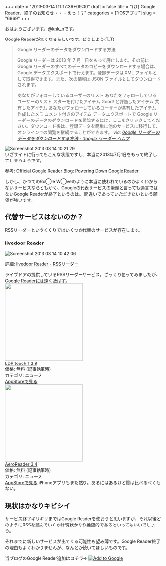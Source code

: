 +++
date = "2013-03-14T11:17:36+09:00"
draft = false
title = "(け) Google Reader、終了のお知らせ・・・えっ！？"
categories = ["iOSアプリ"]
slug = "6969"
+++

おはようございます。@<a href="https://twitter.com/knk_n" target="_blank">knk_n</a>です。

Google Readerが無くなるらしいです。どうしよう(T_T)

<blockquote title=%E2%80%9DGoogle リーダーのデータをダウンロードする方法 - Google リーダー ヘルプ%E2%80%9D cite=%E2%80%9Dhttp://support.google.com/reader/answer/3028851%E2%80%9D>Google リーダーのデータをダウンロードする方法

Google リーダーは 2013 年 7 月 1 日をもって廃止します。その前に Google リーダーのすべてのデータのコピーをダウンロードする場合は、Google データエクスポートで行えます。登録データは XML ファイルとして取得できます。また、次の情報は JSON ファイルとしてダウンロードされます。

あなたがフォローしているユーザーのリスト
あなたをフォローしているユーザーのリスト
スターを付けたアイテム
Good! と評価したアイテム
共有したアイテム
あなたがフォローしているユーザーが共有したアイテム
作成したメモ
コメント付きのアイテム
データエクスポートで Google リーダーのデータのダウンロードを開始するには、ここをクリックしてください。ダウンロード後は、登録データを簡単に他のサービスに移行して、オンラインでの閲覧を継続することができます。
<cite>via: <a  class="external" href="http://support.google.com/reader/answer/3028851" target="_blank">Google リーダーのデータをダウンロードする方法 - Google リーダー ヘルプ</a></cite></blockquote><!--more--><div class="center"><img src="http://knk-n.com/images/2013/03/screenshot-2013-03-14-10.21.29.jpg" alt="Screenshot 2013 03 14 10 21 29" title="screenshot 2013-03-14 10.21.29.jpg" border="0" width="" height="" /></div>
いざサイトに行ってもこんな状態ですし、本当に2013年7月1日をもって終了してしまうようです。

<p>参考: <a  class="external" href="http://googlereader.blogspot.jp/2013/03/powering-down-google-reader.html" target="_blank">Official Google Reader Blog: Powering Down Google Reader</a></p>

しかし、かつてのGo◯le W◯veのように本当に使われているのかよくわからないサービスならともかく、Googleの代表サービスの筆頭と言っても過言ではないGoogle Readerが終了というのは。
間違いであっていただきたいという願望が強いです。

<h2>代替サービスはないのか？</h2>
RSSリーダーというくくりではいくつか代替のサービスが存在します。
<h3>livedoor Reader</h3>
<div class="center"><img src="http://knk-n.com/images/2013/03/screenshot-2013-03-14-10.42.06.jpg" alt="Screenshot 2013 03 14 10 42 06" title="screenshot 2013-03-14 10.42.06.jpg" border="0" width="" height="" /></div>
<p>詳細: <a  class="external" href="http://reader.livedoor.com/" target="_blank">livedoor Reader - RSSリーダー</a></p>
ライブドアの提供しているRSSリーダーサービス。ざっくり使ってみましたが、Google Readerには遠く及ばず。

<div class="appstorehelper"><a href="https://itunes.apple.com/jp/app/ldr-touch/id291066278?mt=8&uo=4" rel="nofollow" target="_blank"><img class="appstorehelper_appicn" src="http://a40.phobos.apple.com/us/r1000/011/Purple/8d/17/e6/mzl.qedyyxyc.jpg" width="250" height="250" /></a><div class="appstorehelper_text"><a href="https://itunes.apple.com/jp/app/ldr-touch/id291066278?mt=8&uo=4" rel="nofollow" target="_blank">LDR touch 1.2.8</a><br />価格: 無料 (記事執筆時)<br />カテゴリ: ニュース</div>
</div>
<a class="goappstore" href="https://itunes.apple.com/jp/app/ldr-touch/id291066278?mt=8&uo=4" target="_blank">AppStoreで見る</a>
<div class="appstorehelper"><a href="https://itunes.apple.com/jp/app/aeroreader/id294209757?mt=8&uo=4" rel="nofollow" target="_blank"><img class="appstorehelper_appicn" src="http://a461.phobos.apple.com/us/r1000/105/Purple/v4/32/31/8d/32318d05-68c6-4c45-f046-4bccd93fffe5/mzl.udxwssim.png" width="250" height="250" /></a><div class="appstorehelper_text"><a href="https://itunes.apple.com/jp/app/aeroreader/id294209757?mt=8&uo=4" rel="nofollow" target="_blank">AeroReader 3.4</a><br />価格: 無料 (記事執筆時)<br />カテゴリ: ニュース</div>
</div>
<a class="goappstore" href="https://itunes.apple.com/jp/app/aeroreader/id294209757?mt=8&uo=4" target="_blank">AppStoreで見る</a>
iPhoneアプリもまた然り。あるにはあるけど質は比べるべくもない。

<h2>現状はかなりキビシイ</h2>
サービス終了ギリギリまではGoogle Readerを使おうと思いますが、それ以後どのようにRSSを読んでいくかは現状かなり絶望的であるといってもいいでしょう。

それまでに新しいサービスが出てくる可能性も望み薄です。Google Reader終了の理由もよくわかりませんが、なんとか続いてほしいものです。

当ブログのGoogle Reader追加はコチラ→ <a href="http://fusion.google.com/add?source=atgs&feedurl=http%3A//www.google.com/reader/view/feed/http%3A//feeds.feedburner.com/knkncom"><img src="http://buttons.googlesyndication.com/fusion/add.gif" alt="Add to Google"></a>
